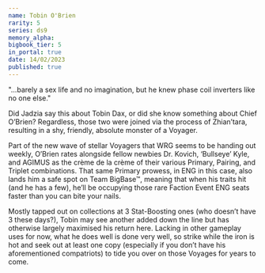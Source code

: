 ```yaml
---
name: Tobin O'Brien
rarity: 5
series: ds9
memory_alpha:
bigbook_tier: 5
in_portal: true
date: 14/02/2023
published: true
---
```


"…barely a sex life and no imagination, but he knew phase coil inverters like no one else."

Did Jadzia say this about Tobin Dax, or did she know something about Chief O’Brien? Regardless, those two were joined via the process of Zhian’tara, resulting in a shy, friendly, absolute monster of a Voyager.

Part of the new wave of stellar Voyagers that WRG seems to be handing out weekly, O’Brien rates alongside fellow newbies Dr. Kovich, ‘Bullseye’ Kyle, and AGIMUS as the crème de la crème of their various Primary, Pairing, and Triplet combinations. That same Primary prowess, in ENG in this case, also lands him a safe spot on Team BigBase™, meaning that when his traits hit (and he has a few), he’ll be occupying those rare Faction Event ENG seats faster than you can bite your nails.

Mostly tapped out on collections at 3 Stat-Boosting ones (who doesn’t have 3 these days?), Tobin may see another added down the line but has otherwise largely maximised his return here. Lacking in other gameplay uses for now, what he does well is done very well, so strike while the iron is hot and seek out at least one copy (especially if you don’t have his aforementioned compatriots) to tide you over on those Voyages for years to come.
